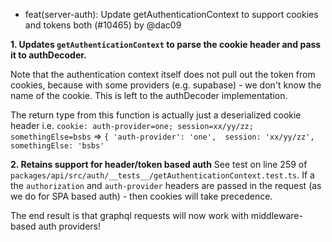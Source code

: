 - feat(server-auth): Update getAuthenticationContext to support cookies and tokens both (#10465) by @dac09

**1. Updates `getAuthenticationContext` to parse the cookie header and pass it to authDecoder.**

Note that the authentication context itself does not pull out the token from cookies, because with some providers (e.g. supabase) - we don't know the name of the cookie. This is left to the authDecoder implementation.

The return type from this function is actually just a deserialized cookie header i.e.
`cookie: auth-provider=one; session=xx/yy/zz; somethingElse=bsbs` => `{ 'auth-provider': 'one',  session: 'xx/yy/zz', somethingElse: 'bsbs'`

**2. Retains support for header/token based auth**
See test on line 259 of `packages/api/src/auth/__tests__/getAuthenticationContext.test.ts`. If a the `authorization` and `auth-provider` headers are passed in the request (as we do for SPA based auth) - then cookies will take precedence.

The end result is that graphql requests will now work with middleware-based auth providers!
